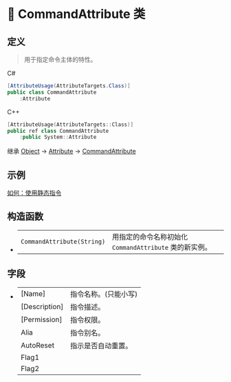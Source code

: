 # 🔖 CommandAttribute 类

## 定义

> 用于指定命令主体的特性。

C#
```cs
[AttributeUsage(AttributeTargets.Class)]
public class CommandAttribute
    :Attribute
```
C++
```cpp
[AttributeUsage(AttributeTargets::Class)]
public ref class CommandAttribute
    :public System::Attribute
```

继承 [Object](https://docs.microsoft.com/DotNET/api/system.object) → [Attribute](https://docs.microsoft.com/DotNET/api/system.attribute) → [CommandAttribute](CommandAttribute)
   

## 示例

[如何：使用静态指令](../../../../../HowTo/Static_DynamicCommand)

## 构造函数
- 
    |||
    |-|-|
    |`CommandAttribute(String)`|用指定的命令名称初始化 `CommandAttribute` 类的新实例。|

##  字段
- 
    |||
    |-|-|
    |[Name]|指令名称。(只能小写)|
    |[Description]|指令描述。|
    |[Permission]|指令权限。|
    |Alia|指令别名。|
    |AutoReset|指示是否自动重置。|
    |Flag1||
    |Flag2||
